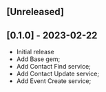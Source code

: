 ## [Unreleased]

## [0.1.0] - 2023-02-22

- Initial release
- Add Base gem;
- Add Contact Find service;
- Add Contact Update service;
- Add Event Create service;
